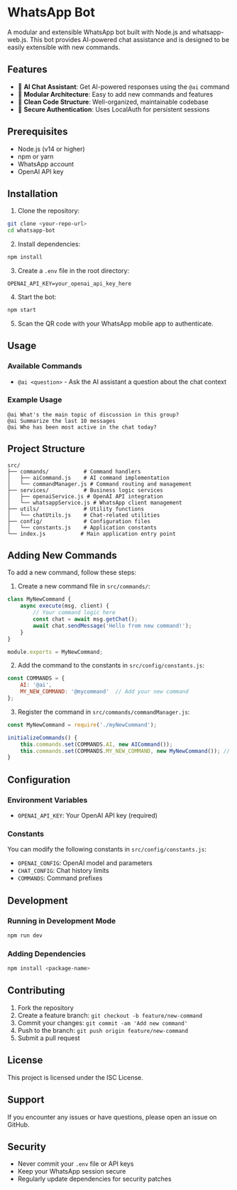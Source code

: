 # WhatsApp Bot

A modular and extensible WhatsApp bot built with Node.js and whatsapp-web.js. This bot provides AI-powered chat assistance and is designed to be easily extensible with new commands.

## Features

- 🤖 **AI Chat Assistant**: Get AI-powered responses using the `@ai` command
- 🔧 **Modular Architecture**: Easy to add new commands and features
- 📝 **Clean Code Structure**: Well-organized, maintainable codebase
- 🔐 **Secure Authentication**: Uses LocalAuth for persistent sessions

## Prerequisites

- Node.js (v14 or higher)
- npm or yarn
- WhatsApp account
- OpenAI API key

## Installation

1. Clone the repository:
```bash
git clone <your-repo-url>
cd whatsapp-bot
```

2. Install dependencies:
```bash
npm install
```

3. Create a `.env` file in the root directory:
```env
OPENAI_API_KEY=your_openai_api_key_here
```

4. Start the bot:
```bash
npm start
```

5. Scan the QR code with your WhatsApp mobile app to authenticate.

## Usage

### Available Commands

- `@ai <question>` - Ask the AI assistant a question about the chat context

### Example Usage

```
@ai What's the main topic of discussion in this group?
@ai Summarize the last 10 messages
@ai Who has been most active in the chat today?
```

## Project Structure

```
src/
├── commands/           # Command handlers
│   ├── aiCommand.js    # AI command implementation
│   └── commandManager.js # Command routing and management
├── services/           # Business logic services
│   ├── openaiService.js # OpenAI API integration
│   └── whatsappService.js # WhatsApp client management
├── utils/              # Utility functions
│   └── chatUtils.js    # Chat-related utilities
├── config/             # Configuration files
│   └── constants.js    # Application constants
└── index.js           # Main application entry point
```

## Adding New Commands

To add a new command, follow these steps:

1. Create a new command file in `src/commands/`:
```javascript
class MyNewCommand {
    async execute(msg, client) {
        // Your command logic here
        const chat = await msg.getChat();
        await chat.sendMessage('Hello from new command!');
    }
}

module.exports = MyNewCommand;
```

2. Add the command to the constants in `src/config/constants.js`:
```javascript
const COMMANDS = {
    AI: '@ai',
    MY_NEW_COMMAND: '@mycommand'  // Add your new command
};
```

3. Register the command in `src/commands/commandManager.js`:
```javascript
const MyNewCommand = require('./myNewCommand');

initializeCommands() {
    this.commands.set(COMMANDS.AI, new AICommand());
    this.commands.set(COMMANDS.MY_NEW_COMMAND, new MyNewCommand()); // Add this line
}
```

## Configuration

### Environment Variables

- `OPENAI_API_KEY`: Your OpenAI API key (required)

### Constants

You can modify the following constants in `src/config/constants.js`:

- `OPENAI_CONFIG`: OpenAI model and parameters
- `CHAT_CONFIG`: Chat history limits
- `COMMANDS`: Command prefixes

## Development

### Running in Development Mode

```bash
npm run dev
```

### Adding Dependencies

```bash
npm install <package-name>
```

## Contributing

1. Fork the repository
2. Create a feature branch: `git checkout -b feature/new-command`
3. Commit your changes: `git commit -am 'Add new command'`
4. Push to the branch: `git push origin feature/new-command`
5. Submit a pull request

## License

This project is licensed under the ISC License.

## Support

If you encounter any issues or have questions, please open an issue on GitHub.

## Security

- Never commit your `.env` file or API keys
- Keep your WhatsApp session secure
- Regularly update dependencies for security patches 